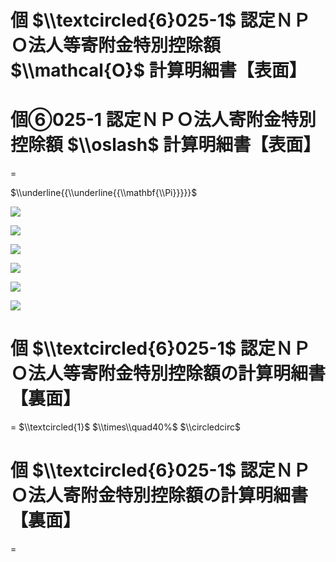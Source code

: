 # 個 $\\textcircled{6}025-1$ 認定ＮＰＯ法人等寄附金特別控除額 $\\mathcal{O}$ 計算明細書【表面】

# 個⑥025-1 認定ＮＰＯ法人寄附金特別控除額 $\\oslash$ 計算明細書【表面】

$=$

$\\underline{{\\underline{{\\mathbf{\\Pi}}}}}$

![](https://www.nta.go.jp/tmp/3f17f238-c6b9-48ae-b379-194a14de57ae/images/b616116b555980a12e4117614eeb343af056a24871910e21185520a8d0891261.jpg)

![](https://www.nta.go.jp/tmp/3f17f238-c6b9-48ae-b379-194a14de57ae/images/f52a99663cf522ec278e041c8a0917c237df7e897a1161dd578a9a5dd856b356.jpg)

![](https://www.nta.go.jp/tmp/3f17f238-c6b9-48ae-b379-194a14de57ae/images/26ca1b007c962c46f6fd46d1fdb5b92cdd15a8d0b56e3cefe536f0ddec5c31d7.jpg)

![](https://www.nta.go.jp/tmp/3f17f238-c6b9-48ae-b379-194a14de57ae/images/cdd10ce2930588a3201245abb2b34c369f26a414c587af178173f1e3cda517a3.jpg)

![](https://www.nta.go.jp/tmp/3f17f238-c6b9-48ae-b379-194a14de57ae/images/b26a52007a7856dc090e295438723f818112afb31e877d0ec6104e8c10c92cc6.jpg)

![](https://www.nta.go.jp/tmp/3f17f238-c6b9-48ae-b379-194a14de57ae/images/9961afaeee022941a91110a60ee02a47b10168468b38263db0d48d710471bc0d.jpg)

# 個 $\\textcircled{6}025-1$ 認定ＮＰＯ法人等寄附金特別控除額の計算明細書【裏面】

$=$ $\\textcircled{1}$ $\\times\\quad40%$ $\\circledcirc$

# 個 $\\textcircled{6}025-1$ 認定ＮＰＯ法人寄附金特別控除額の計算明細書【裏面】

$=$
